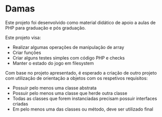 # Damas

Este projeto foi desenvolvido como material didático de apoio a aulas de PHP para graduação e pós graduação.

Este projeto visa:
- Realizar algumas operações de manipulação de array
- Criar funções
- Criar alguns testes simples com código PHP e checks
- Manter o estado do jogo em filesystem

Com base no projeto apresentado, é esperado a criação de outro projeto com utilização de orientação a objetos com os respetivos requisitos:
- Possuir pelo menos uma classe abstrata
- Possuir pelo menos uma classe que herde outra classe
- Todas as classes que forem instanciadas precisam possuir interfaces criadas
- Em pelo menos uma das classes ou método, deve ser utilizado final